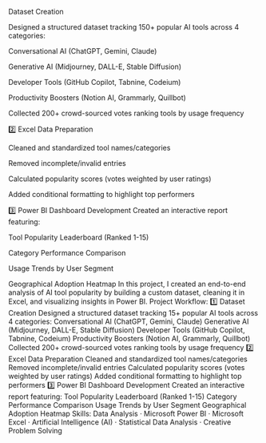 Dataset Creation

Designed a structured dataset tracking 150+ popular AI tools across 4 categories:

Conversational AI (ChatGPT, Gemini, Claude)

Generative AI (Midjourney, DALL-E, Stable Diffusion)

Developer Tools (GitHub Copilot, Tabnine, Codeium)

Productivity Boosters (Notion AI, Grammarly, Quillbot)

Collected 200+ crowd-sourced votes ranking tools by usage frequency

2️⃣ Excel Data Preparation

Cleaned and standardized tool names/categories

Removed incomplete/invalid entries

Calculated popularity scores (votes weighted by user ratings)

Added conditional formatting to highlight top performers

3️⃣ Power BI Dashboard Development
Created an interactive report featuring:

Tool Popularity Leaderboard (Ranked 1-15)

Category Performance Comparison

Usage Trends by User Segment

Geographical Adoption Heatmap
In this project, I created an end-to-end analysis of AI tool popularity by building a custom dataset, cleaning it in Excel, and visualizing insights in Power BI. Project Workflow: 1️⃣ Dataset Creation Designed a structured dataset tracking 15+ popular AI tools across 4 categories: Conversational AI (ChatGPT, Gemini, Claude) Generative AI (Midjourney, DALL-E, Stable Diffusion) Developer Tools (GitHub Copilot, Tabnine, Codeium) Productivity Boosters (Notion AI, Grammarly, Quillbot) Collected 200+ crowd-sourced votes ranking tools by usage frequency 2️⃣ Excel Data Preparation Cleaned and standardized tool names/categories Removed incomplete/invalid entries Calculated popularity scores (votes weighted by user ratings) Added conditional formatting to highlight top performers 3️⃣ Power BI Dashboard Development Created an interactive report featuring: Tool Popularity Leaderboard (Ranked 1-15) Category Performance Comparison Usage Trends by User Segment Geographical Adoption Heatmap
Skills: Data Analysis · Microsoft Power BI · Microsoft Excel · Artificial Intelligence (AI) · Statistical Data Analysis · Creative Problem Solving
